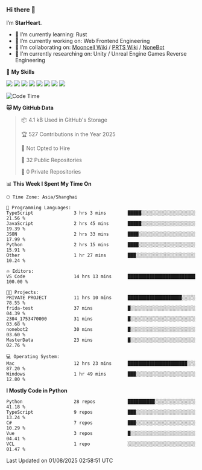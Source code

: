 ### Hi there 👋

I’m **StarHeart**.

- 🌱 I’m currently learning: Rust
- 🔭 I’m currently working on: Web Frontend Engineering
- 👯 I’m collaborating on: [Mooncell Wiki](https://fgo.wiki/) / [PRTS Wiki](http://prts.wiki/) / [NoneBot](https://github.com/nonebot)
- 🔬 I'm currently researching on: Unity / Unreal Engine Games Reverse Engineering

🌟 **My Skills**

![](https://img.shields.io/badge/-Python-3e74a2?style=flat-square&logo=Python&logoColor=fff)
![](https://img.shields.io/badge/-Node.js-339933?style=flat-square&logo=node.js&logoColor=fff)
![](https://img.shields.io/badge/-Vue-4fc08d?style=flat-square&logo=vue.js&logoColor=fff)
![](https://img.shields.io/badge/-React-2d98ce?style=flat-square&logo=React&logoColor=fff)
![](https://img.shields.io/badge/-TypeScript-3178C6?style=flat-square&logo=TypeScript&logoColor=fff)
![](https://img.shields.io/badge/-Docker-2496ED?style=flat-square&logo=Docker&logoColor=fff)
![](https://img.shields.io/badge/-Linux-000000?style=flat-square&logo=Linux&logoColor=fff)
![](https://img.shields.io/badge/-Dotnet-512bd4?style=flat-square&logo=.net&logoColor=fff)

<!--START_SECTION:waka-->
![Code Time](http://img.shields.io/badge/Code%20Time-1%2C679%20hrs%2055%20mins-blue)

**🐱 My GitHub Data** 

> 📦 4.1 kB Used in GitHub's Storage 
 > 
> 🏆 527 Contributions in the Year 2025
 > 
> 🚫 Not Opted to Hire
 > 
> 📜 32 Public Repositories 
 > 
> 🔑 0 Private Repositories 
 > 
📊 **This Week I Spent My Time On** 

```text
🕑︎ Time Zone: Asia/Shanghai

💬 Programming Languages: 
TypeScript               3 hrs 3 mins        █████░░░░░░░░░░░░░░░░░░░░   21.56 % 
JavaScript               2 hrs 45 mins       █████░░░░░░░░░░░░░░░░░░░░   19.39 % 
JSON                     2 hrs 33 mins       ████░░░░░░░░░░░░░░░░░░░░░   17.99 % 
Python                   2 hrs 15 mins       ████░░░░░░░░░░░░░░░░░░░░░   15.91 % 
Other                    1 hr 27 mins        ███░░░░░░░░░░░░░░░░░░░░░░   10.24 % 

🔥 Editors: 
VS Code                  14 hrs 13 mins      █████████████████████████   100.00 % 

🐱‍💻 Projects: 
PRIVATE PROJECT          11 hrs 10 mins      ████████████████████░░░░░   78.55 % 
frida-test               37 mins             █░░░░░░░░░░░░░░░░░░░░░░░░   04.39 % 
2304_1753470000          31 mins             █░░░░░░░░░░░░░░░░░░░░░░░░   03.68 % 
nonebot2                 30 mins             █░░░░░░░░░░░░░░░░░░░░░░░░   03.60 % 
MasterData               23 mins             █░░░░░░░░░░░░░░░░░░░░░░░░   02.76 % 

💻 Operating System: 
Mac                      12 hrs 23 mins      ██████████████████████░░░   87.20 % 
Windows                  1 hr 49 mins        ███░░░░░░░░░░░░░░░░░░░░░░   12.80 % 
```

**I Mostly Code in Python** 

```text
Python                   28 repos            ██████████░░░░░░░░░░░░░░░   41.18 % 
TypeScript               9 repos             ███░░░░░░░░░░░░░░░░░░░░░░   13.24 % 
C#                       7 repos             ███░░░░░░░░░░░░░░░░░░░░░░   10.29 % 
Vue                      3 repos             █░░░░░░░░░░░░░░░░░░░░░░░░   04.41 % 
VCL                      1 repo              ░░░░░░░░░░░░░░░░░░░░░░░░░   01.47 % 
```




 Last Updated on 01/08/2025 02:58:51 UTC
<!--END_SECTION:waka-->
